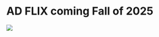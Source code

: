 # AD FLIX coming Fall of 2025

<img src="https://www.adflix360.com/storage/photos/1/6561c33f2121b.png">
